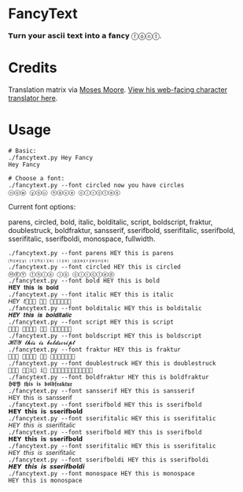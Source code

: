 # FancyText
𝗧𝘂𝗿𝗻 𝘆𝗼𝘂𝗿 𝗮𝘀𝗰𝗶𝗶 𝘁𝗲𝘅𝘁 𝗶𝗻𝘁𝗼 𝗮 𝗳𝗮𝗻𝗰𝘆 ⓕⓞⓝⓣ.

# Credits
Translation matrix via [Moses Moore](https://github.com/mozai/). [View his web-facing character translator here](http://mozai.com/programming/dandytype.html).

# Usage
```
# Basic:
./fancytext.py Hey Fancy
𝙷𝚎𝚢 𝙵𝚊𝚗𝚌𝚢

# Choose a font:
./fancytext.py --font circled now you have circles
ⓝⓞⓦ ⓨⓞⓤ ⓗⓐⓥⓔ ⓒⓘⓡⓒⓛⓔⓢ
```

Current font options:

parens, circled, bold, italic, bolditalic, script, boldscript, fraktur, doublestruck, boldfraktur, sansserif, sserifbold, sserifitalic, sserifbold, sserifitalic, sserifboldi, monospace, fullwidth.
```
./fancytext.py --font parens HEY this is parens
⒣⒠⒴ ⒯⒣⒤⒮ ⒤⒮ ⒫⒜⒭⒠⒩⒮
./fancytext.py --font circled HEY this is circled
ⒽⒺⓎ ⓣⓗⓘⓢ ⓘⓢ ⓒⓘⓡⓒⓛⓔⓓ
./fancytext.py --font bold HEY this is bold
𝐇𝐄𝐘 𝐭𝐡𝐢𝐬 𝐢𝐬 𝐛𝐨𝐥𝐝
./fancytext.py --font italic HEY this is italic
𝐻𝐸𝑌 𝑡𝑕𝑖𝑠 𝑖𝑠 𝑖𝑡𝑎𝑙𝑖𝑐
./fancytext.py --font bolditalic HEY this is bolditalic
𝑯𝑬𝒀 𝒕𝒉𝒊𝒔 𝒊𝒔 𝒃𝒐𝒍𝒅𝒊𝒕𝒂𝒍𝒊𝒄
./fancytext.py --font script HEY this is script
𝒣𝒠𝒴 𝓉𝒽𝒾𝓈 𝒾𝓈 𝓈𝒸𝓇𝒾𝓅𝓉
./fancytext.py --font boldscript HEY this is boldscript
𝓗𝓔𝓨 𝓽𝓱𝓲𝓼 𝓲𝓼 𝓫𝓸𝓵𝓭𝓼𝓬𝓻𝓲𝓹𝓽
./fancytext.py --font fraktur HEY this is fraktur
𝔋𝔈𝔜 𝔱𝔥𝔦𝔰 𝔦𝔰 𝔣𝔯𝔞𝔨𝔱𝔲𝔯
./fancytext.py --font doublestruck HEY this is doublestruck
𝔿𝔼𝕐 𝕥𝕙𝕚𝕤 𝕚𝕤 𝕕𝕠𝕦𝕓𝕝𝕖𝕤𝕥𝕣𝕦𝕔𝕜
./fancytext.py --font boldfraktur HEY this is boldfraktur
𝕳𝕰𝖄 𝖙𝖍𝖎𝖘 𝖎𝖘 𝖇𝖔𝖑𝖉𝖋𝖗𝖆𝖐𝖙𝖚𝖗
./fancytext.py --font sansserif HEY this is sansserif
𝖧𝖤𝖸 𝗍𝗁𝗂𝗌 𝗂𝗌 𝗌𝖺𝗇𝗌𝗌𝖾𝗋𝗂𝖿
./fancytext.py --font sserifbold HEY this is sserifbold
𝗛𝗘𝗬 𝘁𝗵𝗶𝘀 𝗶𝘀 𝘀𝘀𝗲𝗿𝗶𝗳𝗯𝗼𝗹𝗱
./fancytext.py --font sserifitalic HEY this is sserifitalic
𝘏𝘌𝘠 𝘵𝘩𝘪𝘴 𝘪𝘴 𝘴𝘴𝘦𝘳𝘪𝘧𝘪𝘵𝘢𝘭𝘪𝘤
./fancytext.py --font sserifbold HEY this is sserifbold
𝗛𝗘𝗬 𝘁𝗵𝗶𝘀 𝗶𝘀 𝘀𝘀𝗲𝗿𝗶𝗳𝗯𝗼𝗹𝗱
./fancytext.py --font sserifitalic HEY this is sserifitalic
𝘏𝘌𝘠 𝘵𝘩𝘪𝘴 𝘪𝘴 𝘴𝘴𝘦𝘳𝘪𝘧𝘪𝘵𝘢𝘭𝘪𝘤
./fancytext.py --font sserifboldi HEY this is sserifboldi
𝙃𝙀𝙔 𝙩𝙝𝙞𝙨 𝙞𝙨 𝙨𝙨𝙚𝙧𝙞𝙛𝙗𝙤𝙡𝙙𝙞
./fancytext.py --font monospace HEY this is monospace
𝙷𝙴𝚈 𝚝𝚑𝚒𝚜 𝚒𝚜 𝚖𝚘𝚗𝚘𝚜𝚙𝚊𝚌𝚎
```
